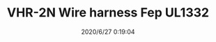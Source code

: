 ﻿---
layout: post 
title: VHR-2N Wire harness Fep UL1332
tags: VH
categories: wire-harness
overview: JST,VHR-2N, Wire harness, Fep UL1332, length 100mm
series: 
part_number: VHR-2N
thumb_img: static/202006/345-thumb-20200627082302.jpg
image: static/202006/345-20200627082302.jpg
date: 2020/6/27 0:19:04
---



